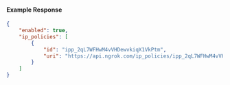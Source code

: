 <!-- Code generated for API Clients. DO NOT EDIT. -->

#### Example Response

```json
{
	"enabled": true,
	"ip_policies": [
		{
			"id": "ipp_2qL7WFHwM4vVHDewvkiqX1VkPtm",
			"uri": "https://api.ngrok.com/ip_policies/ipp_2qL7WFHwM4vVHDewvkiqX1VkPtm"
		}
	]
}
```
